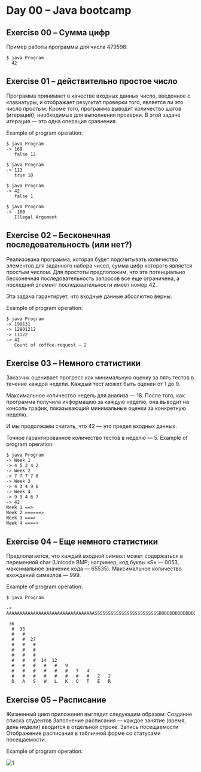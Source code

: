 # Day 00 – Java bootcamp

## Exercise 00 – Сумма цифр

Пример работы программы для числа 479598:
```
$ java Program
  42
```

## Exercise 01 – действительно простое число
Программа принимает в качестве входных данных число, введенное с клавиатуры, и отображает результат проверки того, является ли это число простым. Кроме того, программа выводит количество шагов (итераций), необходимых для выполнения проверки. В этой задаче итерация — это одна операция сравнения.

Example of program operation:

```
$ java Program
-> 169
   false 12

$ java Program
-> 113
   true 10

$ java Program
-> 42
   false 1

$ java Program
-> -100 
   Illegal Argument
```

## Exercise 02 – Бесконечная последовательность (или нет?)
Реализована программа, которая будет подсчитывать количество элементов для заданного набора чисел, сумма цифр которого является простым числом. Для простоты предположим, что эта потенциально бесконечная последовательность запросов все еще ограничена, а последний элемент последовательности имеет номер 42.

Эта задача гарантирует, что входные данные абсолютно верны.

Example of program operation:

```
$ java Program
-> 198131
-> 12901212
-> 11122
-> 42
   Count of coffee-request – 2
```

## Exercise 03 – Немного статистики
Заказчик оценивает прогресс как минимальную оценку за пять тестов в течение каждой недели. Каждый тест может быть оценен от 1 до 9.

Максимальное количество недель для анализа — 18. После того, как программа получила информацию за каждую неделю, она выводит на консоль график, показывающий минимальные оценки за конкретную неделю.

И мы продолжаем считать, что 42 — это предел входных данных.

Точное гарантированное количество тестов в неделю — 5.
Example of program operation:

```
$ java Program
-> Week 1
-> 4 5 2 4 2
-> Week 2
-> 7 7 7 7 6
-> Week 3
-> 4 3 4 9 8
-> Week 4
-> 9 9 4 6 7
-> 42
Week 1 ==>
Week 2 ======>
Week 3 ===>
Week 4 ====>
```

## Exercise 04 – Еще немного статистики
Предполагается, что каждый входной символ может содержаться в переменной char (Unicode BMP; например, код буквы «S» — 0053, максимальное значение кода — 65535).
Максимальное количество вхождений символов — 999.

Example of program operation:

```
$ java Program

-> AAAAAAAAAAAAAAAAAAAAAAAAAAAAAAAAASSSSSSSSSSSSSSSSSSSSSSSSDDDDDDDDDDDDDDDDDDDDDDDDDDDDDDDDDWEWWKFKKDKKDSKAKLSLDKSKALLLLLLLLLLRTRTETWTWWWWWWWWWWOOOOOOO42

 36
  #  35
  #   #
  #   #  27
  #   #   #
  #   #   #
  #   #   #
  #   #   #  14  12
  #   #   #   #   #   9
  #   #   #   #   #   #   7   4
  #   #   #   #   #   #   #   #   2   2
  D   A   S   W   L   K   O   T   E   R
```

## Exercise 05 – Расписание
Жизненный цикл приложения выглядит следующим образом:
Создание списка студентов
Заполнение расписания — каждое занятие (время, день недели) вводится в отдельной строке.
Запись посещаемости
Отображение расписания в табличной форме со статусами посещаемости.

Example of program operation:

![1](./images/program.png)
